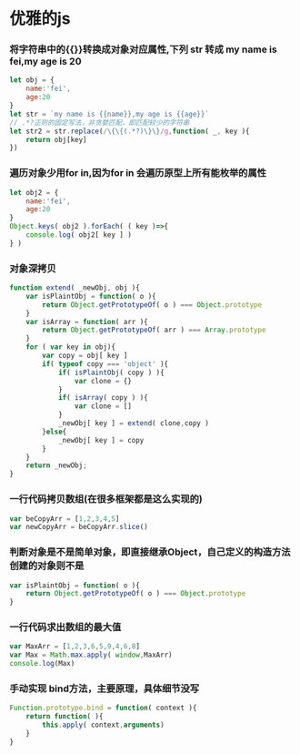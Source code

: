 # 优雅的js

### 将字符串中的{{}}转换成对象对应属性,下列 str 转成 my name is fei,my age is 20
```js
let obj = {
    name:'fei',
    age:20
}
let str = `my name is {{name}},my age is {{age}}`
// .*?正则的固定写法，非贪婪匹配，即匹配较少的字符串
let str2 = str.replace(/\{\{(.*?)\}\}/g,function( _, key ){
    return obj[key]
})
```
### 遍历对象少用for in,因为for in 会遍历原型上所有能枚举的属性
```js
let obj2 = {
    name:'fei',
    age:20
}
Object.keys( obj2 ).forEach( ( key )=>{
    console.log( obj2[ key ] )
} )
```
### 对象深拷贝
```js
function extend( _newObj, obj ){
    var isPlaintObj = function( o ){
        return Object.getPrototypeOf( o ) === Object.prototype
    }
    var isArray = function( arr ){
        return Object.getPrototypeOf( arr ) === Array.prototype
    }
    for ( var key in obj){
        var copy = obj[ key ]
        if( typeof copy === 'object' ){
            if( isPlaintObj( copy ) ){
                var clone = {}
            }
            if( isArray( copy ) ){
                var clone = []
            }
            _newObj[ key ] = extend( clone,copy )
        }else{
            _newObj[ key ] = copy
        }
    }
    return _newObj;
}
```
### 一行代码拷贝数组(在很多框架都是这么实现的)
```js
var beCopyArr = [1,2,3,4,5]
var newCopyArr = beCopyArr.slice()
```
### 判断对象是不是简单对象，即直接继承Object，自己定义的构造方法创建的对象则不是
```js
var isPlaintObj = function( o ){
    return Object.getPrototypeOf( o ) === Object.prototype
}
```
### 一行代码求出数组的最大值
```js
var MaxArr = [1,2,3,6,5,9,4,6,8]
var Max = Math.max.apply( window,MaxArr)
console.log(Max)
```
### 手动实现 bind方法，主要原理，具体细节没写
```js
Function.prototype.bind = function( context ){
    return function( ){
        this.apply( context,arguments)
    }
}
```















